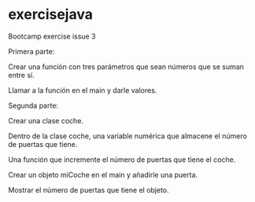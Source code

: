 # exercisejava
Bootcamp exercise issue 3

Primera parte:

Crear una función con tres parámetros que sean números que se suman entre sí.

Llamar a la función en el main y darle valores.



Segunda parte:

Crear una clase coche.

Dentro de la clase coche, una variable numérica que almacene el número de puertas que tiene.

Una función que incremente el número de puertas que tiene el coche.

Crear un objeto miCoche en el main y añadirle una puerta.

Mostrar el número de puertas que tiene el objeto.
